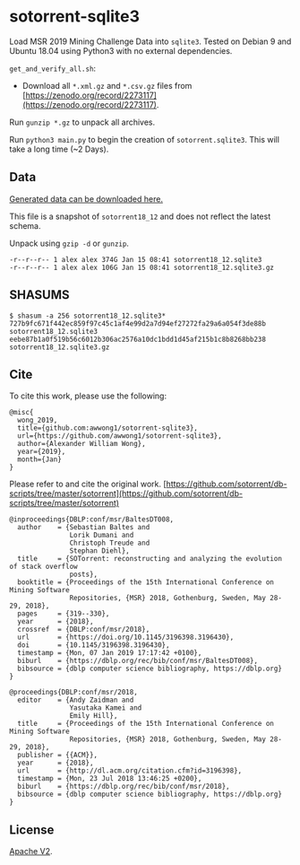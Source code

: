 # sotorrent-sqlite3

Load MSR 2019 Mining Challenge Data into `sqlite3`.
Tested on Debian 9 and Ubuntu 18.04 using Python3 with no external dependencies.

`get_and_verify_all.sh`:
- Download all `*.xml.gz` and `*.csv.gz` files from [https://zenodo.org/record/2273117](https://zenodo.org/record/2273117).

Run `gunzip *.gz` to unpack all archives.

Run `python3 main.py` to begin the creation of `sotorrent.sqlite3`. This will take a long time (~2 Days).

## Data

[Generated data can be downloaded here.](https://drive.google.com/open?id=1N6E2_wOKR_FB3ClAhXSWJb7CjOlbubSd)

This file is a snapshot of `sotorrent18_12` and does not reflect the latest schema.

Unpack using `gzip -d` or `gunzip`.

```text
-r--r--r-- 1 alex alex 374G Jan 15 08:41 sotorrent18_12.sqlite3
-r--r--r-- 1 alex alex 106G Jan 15 08:41 sotorrent18_12.sqlite3.gz
```

## SHASUMS

```text
$ shasum -a 256 sotorrent18_12.sqlite3*
727b9fc671f442ec859f97c45c1af4e99d2a7d94ef27272fa29a6a054f3de88b  sotorrent18_12.sqlite3
eebe87b1a0f519b56c6012b306ac2576a10dc1bdd1d45af215b1c8b8268bb238  sotorrent18_12.sqlite3.gz
```

## Cite

To cite this work, please use the following:

```text
@misc{
  wong_2019,
  title={github.com:awwong1/sotorrent-sqlite3},
  url={https://github.com/awwong1/sotorrent-sqlite3},
  author={Alexander William Wong},
  year={2019},
  month={Jan}
}
```

Please refer to and cite the original work. [https://github.com/sotorrent/db-scripts/tree/master/sotorrent](https://github.com/sotorrent/db-scripts/tree/master/sotorrent)

```text
@inproceedings{DBLP:conf/msr/BaltesDT008,
  author    = {Sebastian Baltes and
               Lorik Dumani and
               Christoph Treude and
               Stephan Diehl},
  title     = {SOTorrent: reconstructing and analyzing the evolution of stack overflow
               posts},
  booktitle = {Proceedings of the 15th International Conference on Mining Software
               Repositories, {MSR} 2018, Gothenburg, Sweden, May 28-29, 2018},
  pages     = {319--330},
  year      = {2018},
  crossref  = {DBLP:conf/msr/2018},
  url       = {https://doi.org/10.1145/3196398.3196430},
  doi       = {10.1145/3196398.3196430},
  timestamp = {Mon, 07 Jan 2019 17:17:42 +0100},
  biburl    = {https://dblp.org/rec/bib/conf/msr/BaltesDT008},
  bibsource = {dblp computer science bibliography, https://dblp.org}
}

@proceedings{DBLP:conf/msr/2018,
  editor    = {Andy Zaidman and
               Yasutaka Kamei and
               Emily Hill},
  title     = {Proceedings of the 15th International Conference on Mining Software
               Repositories, {MSR} 2018, Gothenburg, Sweden, May 28-29, 2018},
  publisher = {{ACM}},
  year      = {2018},
  url       = {http://dl.acm.org/citation.cfm?id=3196398},
  timestamp = {Mon, 23 Jul 2018 13:46:25 +0200},
  biburl    = {https://dblp.org/rec/bib/conf/msr/2018},
  bibsource = {dblp computer science bibliography, https://dblp.org}
}
```



## License

[Apache V2](LICENSE).
